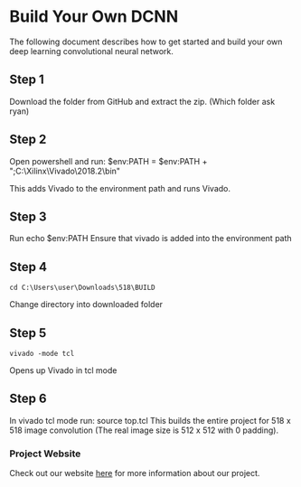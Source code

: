 # Build Your Own DCNN
The following document describes how to get started and build your own deep learning convolutional neural network.

## Step 1
Download the folder from GitHub and extract the zip.
(Which folder ask ryan)

## Step 2
Open powershell and run:
    $env:PATH = $env:PATH + ";C:\Xilinx\Vivado\2018.2\bin"

This adds Vivado to the environment path and runs Vivado.

## Step 3
Run
    echo $env:PATH
Ensure that vivado is added into the environment path

## Step 4
    cd C:\Users\user\Downloads\518\BUILD
Change directory into downloaded folder

## Step 5
    vivado -mode tcl
Opens up Vivado in tcl mode

## Step 6
In vivado tcl mode run:
    source top.tcl
This builds the entire project for 518 x 518 image convolution (The real image size is 512 x 512 with 0 padding).

### Project Website
Check out our website [here][website] for more information about our project.

[website]: https://kierajcullen.github.io/-dcnn-.github.io/
